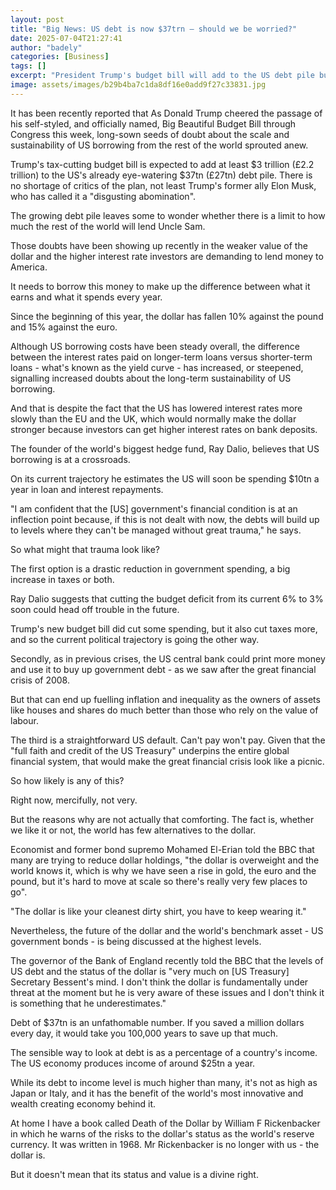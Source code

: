 ```yaml
---
layout: post
title: "Big News: US debt is now $37trn – should we be worried?"
date: 2025-07-04T21:27:41
author: "badely"
categories: [Business]
tags: []
excerpt: "President Trump's budget bill will add to the US debt pile but is there a limit to how much the rest of the world will lend Uncle Sam?"
image: assets/images/b29b4ba7c1da8df16e0add9f27c33831.jpg
---
```


It has been recently reported that As Donald Trump cheered the passage of his self-styled, and officially named, Big Beautiful Budget Bill through Congress this week, long-sown seeds of doubt about the scale and sustainability of US borrowing from the rest of the world sprouted anew.

Trump's tax-cutting budget bill is expected to add at least $3 trillion (£2.2 trillion) to the US's already eye-watering $37tn (£27tn) debt pile. There is no shortage of critics of the plan, not least Trump's former ally Elon Musk, who has called it a "disgusting abomination".

The growing debt pile leaves some to wonder whether there is a limit to how much the rest of the world will lend Uncle Sam.

Those doubts have been showing up recently in the weaker value of the dollar and the higher interest rate investors are demanding to lend money to America. 

It needs to borrow this money to make up the difference between what it earns and what it spends every year.

Since the beginning of this year, the dollar has fallen 10% against the pound and 15% against the euro.

Although US borrowing costs have been steady overall, the difference between the interest rates paid on longer-term loans versus shorter-term loans - what's known as the yield curve - has increased, or steepened, signalling increased doubts about the long-term sustainability of US borrowing.

And that is despite the fact that the US has lowered interest rates more slowly than the EU and the UK, which would normally make the dollar stronger because investors can get higher interest rates on bank deposits.

The founder of the world's biggest hedge fund, Ray Dalio, believes that US borrowing is at a crossroads.

On its current trajectory he estimates the US will soon be spending $10tn a year in loan and interest repayments.

"I am confident that the [US] government's financial condition is at an inflection point because, if this is not dealt with now, the debts will build up to levels where they can't be managed without great trauma," he says.

So what might that trauma look like?

The first option is a drastic reduction in government spending, a big increase in taxes or both.

Ray Dalio suggests that cutting the budget deficit from its current 6% to 3% soon could head off trouble in the future.

Trump's new budget bill did cut some spending, but it also cut taxes more, and so the current political trajectory is going the other way.

Secondly, as in previous crises, the US central bank could print more money and use it to buy up government debt - as we saw after the great financial crisis of 2008.

But that can end up fuelling inflation and inequality as the owners of assets like houses and shares do much better than those who rely on the value of labour.

The third is a straightforward US default. Can't pay won't pay. Given that the "full faith and credit of the US Treasury" underpins the entire global financial system, that would make the great financial crisis look like a picnic.

So how likely is any of this?

Right now, mercifully, not very.

But the reasons why are not actually that comforting. The fact is, whether we like it or not, the world has few alternatives to the dollar.

Economist and former bond supremo Mohamed El-Erian told the BBC that many are trying to reduce dollar holdings, "the dollar is overweight and the world knows it, which is why we have seen a rise in gold, the euro and the pound, but it's hard to move at scale so there's really very few places to go".

"The dollar is like your cleanest dirty shirt, you have to keep wearing it."

Nevertheless, the future of the dollar and the world's benchmark asset - US government bonds - is being discussed at the highest levels.

The governor of the Bank of England recently told the BBC that the levels of US debt and the status of the dollar is "very much on [US Treasury] Secretary Bessent's mind. I don't think the dollar is fundamentally under threat at the moment but he is very aware of these issues and I don't think it is something that he underestimates."

Debt of $37tn is an unfathomable number. If you saved a million dollars every day, it would take you 100,000 years to save up that much.

The sensible way to look at debt is as a percentage of a country's income. The US economy produces income of around $25tn a year.

While its debt to income level is much higher than many, it's not as high as Japan or Italy, and it has the benefit of the world's most innovative and wealth creating economy behind it.

At home I have a book called Death of the Dollar by William F Rickenbacker in which he warns of the risks to the dollar's status as the world's reserve currency. It was written in 1968. Mr Rickenbacker is no longer with us - the dollar is.

But it doesn't mean that its status and value is a divine right.

